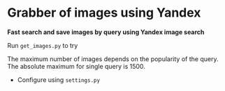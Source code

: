 # Grabber of images using Yandex

**Fast search and save images by query using Yandex image search**


Run `get_images.py` to try


The maximum number of images depends on the popularity of the query. <br>
The absolute maximum for single query is 1500.
- Configure using `settings.py`

